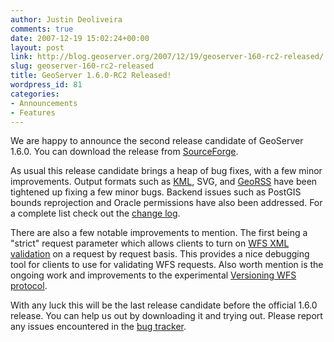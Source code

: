 ```yaml
---
author: Justin Deoliveira
comments: true
date: 2007-12-19 15:02:24+00:00
layout: post
link: http://blog.geoserver.org/2007/12/19/geoserver-160-rc2-released/
slug: geoserver-160-rc2-released
title: GeoServer 1.6.0-RC2 Released!
wordpress_id: 81
categories:
- Announcements
- Features
---
```


We are happy to announce the second release candidate of GeoServer 1.6.0. You can download the release from [SourceForge](http://sourceforge.net/project/showfiles.php?group_id=25086&package_id=38410&release_id=562389).

As usual this release candidate brings a heap of bug fixes, with a few minor improvements. Output formats such as [KML](http://docs.codehaus.org/display/GEOSDOC/Google+Earth), SVG, and [GeoRSS](http://docs.codehaus.org/display/GEOSDOC/GeoRSS) have been tightened up fixing a few minor bugs. Backend issues such as PostGIS bounds reprojection and Oracle permissions have also been addressed.  For a complete list check out the [change log](http://jira.codehaus.org/secure/ReleaseNote.jspa?version=13874&styleName=Html&projectId=10311&Create=Create).

There are also a few notable improvements to mention. The first being a "strict" request parameter which allows clients to turn on [WFS XML validation](http://docs.codehaus.org/display/GEOSDOC/WFS+vendor+parameters#WFSvendorparameters-validation) on a request by request basis. This provides a nice debugging tool for clients to use for validating WFS requests. Also worth mention is the ongoing work and improvements to the experimental [Versioning WFS protocol](http://docs.codehaus.org/display/GEOS/Versioning+WFS).

With any luck this will be the last release candidate before the official 1.6.0 release. You can help us out by downloading it and trying out. Please report any issues encountered in the [bug tracker](http://jira.codehaus.org/browse/GEOS).
